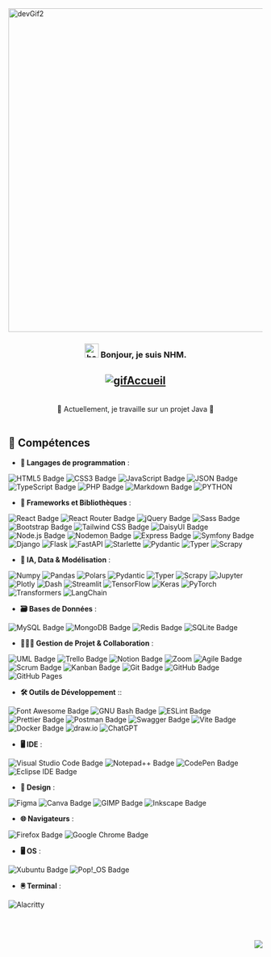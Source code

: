 <img src="https://cdn.dribbble.com/users/1233499/screenshots/3850691/web-development.gif" alt="devGif2" align="center" width="1000" height="640" loading="eager">

<h3 align="center">
  <img src="https://media.giphy.com/media/hvRJCLFzcasrR4ia7z/giphy.gif" width="28" alt="handWaves"> 
  Bonjour, je suis NHM.
</h3>

<h2 align="center">
  <a href="https://git.io/typing-svg">
    <img src="https://readme-typing-svg.herokuapp.com?font=Fira+Code&duration=3000&pause=1000&center=true&vCenter=true&multiline=true&random=false&width=800&height=100&lines=Bienvenue+sur+mon+profil+GitHub+!;" alt="gifAccueil">
  </a>
</h2>
<br/>
<div align="center">🔭 Actuellement, je travaille sur un projet Java 🌱</div> 
<br/>


## 🔧 Compétences


- **💬 Langages de programmation** :

![HTML5 Badge](https://img.shields.io/badge/HTML5-E34F26?logo=html5&logoColor=fff&style=for-the-badge) ![CSS3 Badge](https://img.shields.io/badge/CSS3-1572B6?logo=css3&logoColor=fff&style=for-the-badge) ![JavaScript Badge](https://img.shields.io/badge/JavaScript-F7DF1E?logo=javascript&logoColor=000&style=for-the-badge) ![JSON Badge](https://img.shields.io/badge/JSON-000?logo=json&logoColor=fff&style=for-the-badge) ![TypeScript Badge](https://img.shields.io/badge/TypeScript-3178C6?logo=typescript&logoColor=fff&style=for-the-badge) ![PHP Badge](https://img.shields.io/badge/PHP-777BB4?logo=php&logoColor=fff&style=for-the-badge) ![Markdown Badge](https://img.shields.io/badge/Markdown-000?logo=markdown&logoColor=fff&style=for-the-badge) ![PYTHON](https://img.shields.io/badge/python-3670A0?style=for-the-badge&logo=python&logoColor=ffdd54)


- **🧩 Frameworks et Bibliothèques** :

![React Badge](https://img.shields.io/badge/React-61DAFB?logo=react&logoColor=000&style=for-the-badge) ![React Router Badge](https://img.shields.io/badge/React%20Router-CA4245?logo=reactrouter&logoColor=fff&style=for-the-badge) ![jQuery Badge](https://img.shields.io/badge/jQuery-0769AD?logo=jquery&logoColor=fff&style=for-the-badge) ![Sass Badge](https://img.shields.io/badge/Sass-C69?logo=sass&logoColor=fff&style=for-the-badge) ![Bootstrap Badge](https://img.shields.io/badge/Bootstrap-7952B3?logo=bootstrap&logoColor=fff&style=for-the-badge) ![Tailwind CSS Badge](https://img.shields.io/badge/Tailwind%20CSS-06B6D4?logo=tailwindcss&logoColor=fff&style=for-the-badge) ![DaisyUI Badge](https://img.shields.io/badge/DaisyUI-1AD1A5?logo=daisyui&logoColor=fff&style=for-the-badge) ![Node.js Badge](https://img.shields.io/badge/Node.js-5FA04E?logo=nodedotjs&logoColor=fff&style=for-the-badge) ![Nodemon Badge](https://img.shields.io/badge/Nodemon-76D04B?logo=nodemon&logoColor=fff&style=for-the-badge) ![Express Badge](https://img.shields.io/badge/Express-000?logo=express&logoColor=fff&style=for-the-badge) ![Symfony Badge](https://img.shields.io/badge/Symfony-000?logo=symfony&logoColor=fff&style=for-the-badge) ![Django](https://img.shields.io/badge/Django-092E20?logo=django&logoColor=white&style=for-the-badge) ![Flask](https://img.shields.io/badge/Flask-000000?logo=flask&logoColor=white&style=for-the-badge) ![FastAPI](https://img.shields.io/badge/FastAPI-009688?logo=fastapi&logoColor=white&style=for-the-badge) ![Starlette](https://img.shields.io/badge/Starlette-20232A?style=for-the-badge&logo=python&logoColor=white) ![Pydantic](https://img.shields.io/badge/Pydantic-0984e3?style=for-the-badge&logo=python&logoColor=white) ![Typer](https://img.shields.io/badge/Typer-2f3542?style=for-the-badge&logo=python&logoColor=white) ![Scrapy](https://img.shields.io/badge/Scrapy-9e1c25?style=for-the-badge&logo=scrapy&logoColor=white)


- **🧠 IA, Data & Modélisation** :

![Numpy](https://img.shields.io/badge/-Numpy-013243?style=for-the-badge&logo=numpy&logoColor=white) ![Pandas](https://img.shields.io/badge/-Pandas-150458?style=for-the-badge&logo=pandas&logoColor=white) ![Polars](https://img.shields.io/badge/-Polars-0A2540?style=for-the-badge&logo=polars&logoColor=white) ![Pydantic](https://img.shields.io/badge/-Pydantic-0984e3?style=for-the-badge&logo=python&logoColor=white) ![Typer](https://img.shields.io/badge/-Typer-2f3542?style=for-the-badge&logo=python&logoColor=white) ![Scrapy](https://img.shields.io/badge/-Scrapy-9e1c25?style=for-the-badge&logo=scrapy&logoColor=white) ![Jupyter](https://img.shields.io/badge/-Jupyter-F37626?style=for-the-badge&logo=jupyter&logoColor=white) ![Plotly](https://img.shields.io/badge/-Plotly-3F4F75?style=for-the-badge&logo=plotly&logoColor=white) ![Dash](https://img.shields.io/badge/-Dash-000000?style=for-the-badge&logo=plotly&logoColor=white) ![Streamlit](https://img.shields.io/badge/-Streamlit-FF4B4B?style=for-the-badge&logo=streamlit&logoColor=white) ![TensorFlow](https://img.shields.io/badge/-TensorFlow-FF6F00?style=for-the-badge&logo=tensorflow&logoColor=white) ![Keras](https://img.shields.io/badge/-Keras-D00000?style=for-the-badge&logo=keras&logoColor=white) ![PyTorch](https://img.shields.io/badge/-PyTorch-EE4C2C?style=for-the-badge&logo=pytorch&logoColor=white) ![Transformers](https://img.shields.io/badge/-Transformers-FFCC00?style=for-the-badge&logo=huggingface&logoColor=black) ![LangChain](https://img.shields.io/badge/-LangChain-2E7D32?style=for-the-badge&logo=python&logoColor=white)


- **🗃️ Bases de Données** :

![MySQL Badge](https://img.shields.io/badge/MySQL-4479A1?logo=mysql&logoColor=fff&style=for-the-badge) ![MongoDB Badge](https://img.shields.io/badge/MongoDB-47A248?logo=mongodb&logoColor=fff&style=for-the-badge) ![Redis Badge](https://img.shields.io/badge/Redis-FF4438?logo=redis&logoColor=fff&style=for-the-badge) ![SQLite Badge](https://img.shields.io/badge/SQLite-003B57?logo=sqlite&logoColor=fff&style=for-the-badge)


- **🧑‍🤝‍🧑 Gestion de Projet & Collaboration** :

![UML Badge](https://img.shields.io/badge/UML-FABD14?logo=uml&logoColor=000&style=for-the-badge) ![Trello Badge](https://img.shields.io/badge/Trello-0052CC?logo=trello&logoColor=fff&style=for-the-badge) ![Notion Badge](https://img.shields.io/badge/Notion-000?logo=notion&logoColor=fff&style=for-the-badge) ![Zoom](https://img.shields.io/badge/Zoom-2D8CFF?logo=zoom&style=for-the-badge) ![Agile Badge](https://img.shields.io/badge/Agile-5C2D91?logo=agile&logoColor=white0&style=for-the-badge) ![Scrum Badge](https://img.shields.io/badge/Scrum-47A248?logo=scrum&logoColor=white0&style=for-the-badge) ![Kanban Badge](https://img.shields.io/badge/Kanban-F44B21?logo=kanban&logoColor=white0&style=for-the-badge) ![Git Badge](https://img.shields.io/badge/Git-F05032?logo=git&logoColor=fff&style=for-the-badge) ![GitHub Badge](https://img.shields.io/badge/GitHub-181717?logo=github&logoColor=fff&style=for-the-badge) ![GitHub Pages](https://img.shields.io/badge/GitHub%20Pages-121013?logo=github&logoColor=white&style=for-the-badge)



- **🛠️ Outils de Développement** ::

![Font Awesome Badge](https://img.shields.io/badge/Font%20Awesome-538DD7?logo=fontawesome&logoColor=fff&style=for-the-badge) ![GNU Bash Badge](https://img.shields.io/badge/GNU%20Bash-4EAA25?logo=gnubash&logoColor=fff&style=for-the-badge) ![ESLint Badge](https://img.shields.io/badge/ESLint-4B32C3?logo=eslint&logoColor=fff&style=for-the-badge) ![Prettier Badge](https://img.shields.io/badge/Prettier-F7B93E?logo=prettier&logoColor=fff&style=for-the-badge) ![Postman Badge](https://img.shields.io/badge/Postman-FF6C37?logo=postman&logoColor=fff&style=for-the-badge) ![Swagger Badge](https://img.shields.io/badge/Swagger-85EA2D?logo=swagger&logoColor=000&style=for-the-badge) ![Vite Badge](https://img.shields.io/badge/Vite-646CFF?logo=vite&logoColor=fff&style=for-the-badge) ![Docker Badge](https://img.shields.io/badge/Docker-2496ED?logo=docker&logoColor=fff&style=for-the-badge) ![draw.io](https://img.shields.io/badge/draw.io-4A90E2?logo=draw.io&style=for-the-badge) ![ChatGPT](https://img.shields.io/badge/ChatGPT-74aa9c?logo=openai&style=for-the-badge)


- **🖥️ IDE** :

![Visual Studio Code Badge](https://img.shields.io/badge/Visual%20Studio%20Code-5C2D91?logo=visualstudiocode&logoColor=white0&style=for-the-badge) ![Notepad++ Badge](https://img.shields.io/badge/Notepad%2B%2B-90E59A?logo=notepadplusplus&logoColor=000&style=for-the-badge) ![CodePen Badge](https://img.shields.io/badge/CodePen-000?logo=codepen&logoColor=fff&style=for-the-badge) ![Eclipse IDE Badge](https://img.shields.io/badge/Eclipse%20IDE-2C2255?style=for-the-badge&logo=eclipseide&logoColor=white)


- **🎨 Design** :

![Figma](https://img.shields.io/badge/Figma-F24E1E?logo=figma&logoColor=white&style=for-the-badge) ![Canva Badge](https://img.shields.io/badge/Canva-00C4CC?logo=canva&logoColor=fff&style=for-the-badge) ![GIMP Badge](https://img.shields.io/badge/GIMP-5C5543?logo=gimp&logoColor=fff&style=for-the-badge) ![Inkscape Badge](https://img.shields.io/badge/Inkscape-000?logo=inkscape&logoColor=fff&style=for-the-badge)


- **🌐 Navigateurs** :

![Firefox Badge](https://img.shields.io/badge/Firefox-FF7139?logo=firefox&logoColor=fff&style=for-the-badge) ![Google Chrome Badge](https://img.shields.io/badge/Google%20Chrome-4285F4?logo=googlechrome&logoColor=fff&style=for-the-badge)


- **🖥️ OS** :

![Xubuntu Badge](https://img.shields.io/badge/Xubuntu-04A?logo=xubuntu&logoColor=fff&style=for-the-badge) ![Pop!_OS Badge](https://img.shields.io/badge/Pop!__OS-48B9C7?logo=popos&logoColor=fff&style=for-the-badge)


- **🖲️ Terminal** :

![Alacritty](https://img.shields.io/badge/Alacritty-F46D01?logo=alacritty&logoColor=fff&style=for-the-badge)


<br/><br/>

<img src="https://img.shields.io/badge/Made%20with-Markdown-1f425f.svg" align="right">
